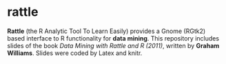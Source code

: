# rattle
  **Rattle** (the R Analytic Tool To Learn Easily) provides a Gnome (RGtk2) based interface to R functionality for **data mining**. This repository includes slides of the book *Data Mining with Rattle and R (2011)*, written by **Graham Williams**. Slides were coded by Latex and knitr.
